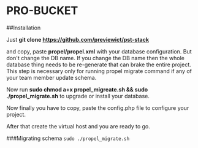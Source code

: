 # PRO-BUCKET

##Installation

Just **git clone https://github.com/previewict/pst-stack**

and copy, paste **propel/propel.xml** with your database configuration. But don't change the DB name. If you change the DB name then the whole database thing needs to be re-generate that can brake the entire project. This step is necessary only 
for running propel migrate command if any of your team member update schema.

Now run **sudo chmod a+x propel_migreate.sh && sudo ./propel_migrate.sh** to upgrade or install your database.

Now finally you have to copy, paste the config.php file to configure your project.
 
 After that create the virtual host and you are ready to go.
 
###Migrating schema
`sudo ./propel_migrate.sh`
